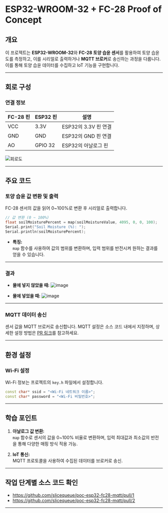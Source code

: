 # ESP32-WROOM-32 + FC-28 Proof of Concept

## 개요

이 프로젝트는 **ESP32-WROOM-32**와 **FC-28 토양 습윤 센서**를 활용하여 토양 습윤도를 측정하고, 이를 시리얼로 출력하거나 **MQTT 브로커**로 송신하는 과정을 다룹니다. 이를 통해 토양 습윤 데이터를 수집하고 IoT 기능을 구현합니다.

---

## 회로 구성

### 연결 정보

| FC-28 핀 | ESP32 핀 | 설명                  |
|----------|----------|-----------------------|
| VCC      | 3.3V     | ESP32의 3.3V 핀 연결 |
| GND      | GND      | ESP32의 GND 핀 연결  |
| AO       | GPIO 32  | ESP32의 아날로그 핀  |

![회로도](https://github.com/user-attachments/assets/ed169472-3413-4412-ab54-710e44bad18d)

---

## 주요 코드

### 토양 습윤 값 변환 및 출력
FC-28 센서의 값을 읽어 0~100%로 변환 후 시리얼로 출력합니다.

```cpp
// 값 변환 (0 ~ 100%)
float soilMoisturePercent = map(soilMoistureValue, 4095, 0, 0, 100);
Serial.print("Soil Moisture (%): ");
Serial.println(soilMoisturePercent);
```

- **특징:**  
  `map` 함수를 사용하여 값의 범위를 변환하며, 입력 범위를 반전시켜 원하는 결과를 얻을 수 있습니다.

---

### 결과

- **물에 넣지 않았을 때:**
  ![image](https://github.com/user-attachments/assets/0732035f-fba3-4d70-8a74-2bf4dc4e5e9c)

- **물에 넣었을 때:**
  ![image](https://github.com/user-attachments/assets/682f7222-4870-40ee-b0fa-9995039f217b)

---

### MQTT 데이터 송신
센서 값을 MQTT 브로커로 송신합니다. MQTT 설정은 소스 코드 내에서 지정하며, 상세한 설정 방법은 [PR 링크](https://github.com/slicequeue/poc-esp32-fc28-mqtt/pull/2#discussion_r1855326663)를 참고하세요.

---

## 환경 설정

### Wi-Fi 설정

Wi-Fi 정보는 프로젝트의 `key.h` 파일에서 설정합니다.

```cpp
const char* ssid = "<Wi-Fi 네트워크 이름>";
const char* password = "<Wi-Fi 비밀번호>";
```

---

## 학습 포인트

1. **아날로그 값 변환:**  
   `map` 함수로 센서의 값을 0~100% 비율로 변환하며, 입력 최대값과 최소값의 반전을 통해 다양한 매핑 방식 적용 가능.

2. **IoT 통신:**  
   MQTT 프로토콜을 사용하여 수집된 데이터를 브로커로 송신.

---

## 작업 단계별 소스 코드 확인

- https://github.com/slicequeue/poc-esp32-fc28-mqtt/pull/1
- https://github.com/slicequeue/poc-esp32-fc28-mqtt/pull/2

---

